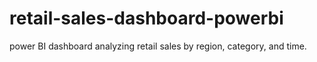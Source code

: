 # retail-sales-dashboard-powerbi
power BI dashboard analyzing retail sales by region, category, and time.
